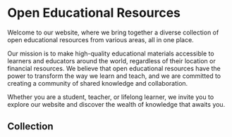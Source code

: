 # Open Educational Resources

Welcome to our website, where we bring together a diverse collection of open educational resources from various areas, all in one place.

Our mission is to make high-quality educational materials accessible to learners and educators around the world, regardless of their location or financial resources.
We believe that open educational resources have the power to transform the way we learn and teach, and we are committed to creating a community of shared knowledge and collaboration.

Whether you are a student, teacher, or lifelong learner, we invite you to explore our website and discover the wealth of knowledge that awaits you.

## Collection

<Resources>
  <Resource
    title="Rehabilitation Technology"
    url="https://oer.studyathome.technikum-wien.at/rehatec/"
    src="https://media-hp.technikum-wien.at/media/20221115091102/Titelbild_MGR-1.jpg">
  </Resource>

  <Resource
    title="Coming soon..."
    url="https://oer.studyathome.technikum-wien.at/"
    src="https://developers.elementor.com/docs/assets/img/elementor-placeholder-image.png">
  </Resource>
</Resources>